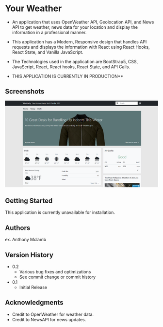 # Your Weather

 * An application that uses OpenWeather API, Geolocation API, and News API to get weather, news data for your location and display the information in a professional manner.
 
 * This application has a Modern, Responsive design that handles API requests and displays the information with React using React Hooks, React State, and Vanilla JavaScript.
 
 * The Technologies used in the application are BootStrap5, CSS, JavaScript, React, React hooks, React State, and API Calls.

 * THIS APPLICATION IS CURRENTLY IN PRODUCTION**

## Screenshots

<div align="center">
 <img src="images/your-weather.png" alt="Your Weathe Screenshot">

</div>

## Getting Started

  This application is currently unavailable for installation.

## Authors

ex. Anthony Mclamb

## Version History

* 0.2
    * Various bug fixes and optimizations
    * See commit change or commit history
* 0.1
    * Initial Release

## Acknowledgments

* Credit to OpenWeather for weather data.
* Credit to NewsAPI for news updates.

